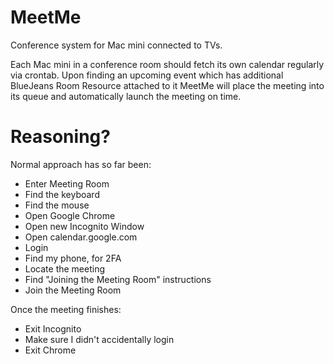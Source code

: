 # MeetMe

Conference system for Mac mini connected to TVs.


Each Mac mini in a conference room should fetch its own calendar regularly via crontab.
Upon finding an upcoming event which has additional BlueJeans Room Resource attached to it
MeetMe will place the meeting into its queue and automatically launch the meeting on time.


# Reasoning?

Normal approach has so far been:
- Enter Meeting Room
- Find the keyboard
- Find the mouse
- Open Google Chrome
- Open new Incognito Window
- Open calendar.google.com
- Login
- Find my phone, for 2FA
- Locate the meeting
- Find "Joining the Meeting Room" instructions
- Join the Meeting Room

Once the meeting finishes:
- Exit Incognito
- Make sure I didn't accidentally login 
- Exit Chrome

